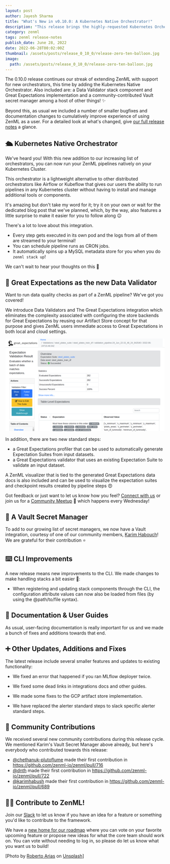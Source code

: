 ```yaml
---
layout: post
author: Jayesh Sharma
title: "What's New in v0.10.0: A Kubernetes Native Orchestrator!"
description: "This release brings the highly-requested Kubernetes Orchestrator and a Vault secret manager to ZenML! We have also added Data Validators as a new stack component and an implementation for Great Expectations to kick things off."
category: zenml
tags: zenml release-notes
publish_date: June 28, 2022
date: 2022-06-28T00:02:00Z
thumbnail: /assets/posts/release_0_10_0/release-zero-ten-balloon.jpg
image:
  path: /assets/posts/release_0_10_0/release-zero-ten-balloon.jpg
---
```


The 0.10.0 release continues our streak of extending ZenML with support for new orchestrators, this time by adding the Kubernetes Native Orchestrator. Also included are: a Data Validator stack component and Great Expectations implementation and a community-contributed Vault secret manager among a host of other things! ✨

Beyond this, as usual we included a number of smaller bugfixes and documentation changes to cumulatively improve experience of using ZenML as a user. 
For a detailed look at what's changed, give [our full release notes](https://github.com/zenml-io/zenml/releases/tag/0.10.0) a glance.

## 🛳️ Kubernetes Native Orchestrator

We've heard you! With this new addition to our increasing list of orchestrators, you can now run your ZenML pipelines natively on your Kubernetes Cluster. 

This orchestrator is a lightweight alternative to other distributed orchestrators like Airflow or Kubeflow that gives our users the ability to run pipelines in any Kubernetes cluster without having to install and manage additional tools or components.

It's amazing but don't take my word for it; try it on your own or wait for the dedicated blog post that we've planned, 
which, by the way, also features a little surprise to make it easier for you to follow along 😉

There's a lot to love about this integration.
* Every step gets executed in its own pod and the logs from all of them are streamed to your terminal!
* You can schedule pipeline runs as CRON jobs.
* It automatically spins up a MySQL metadata store for you when you do `zenml stack up`!

We can't wait to hear your thoughts on this 🙂

## 🎉 Great Expectations as the new Data Validator

Want to run data quality checks as part of a ZenML pipeline? We've got you covered!

We introduce Data Validators and The Great Expectations integration which eliminates the complexity associated with configuring the store backends for Great Expectations by reusing our Artifact Store concept for that purpose and gives ZenML users immediate access to Great Expectations in both local and cloud settings.

![Great Expectation Validation Result](../assets/posts/release_0_10_0/great_expectations_validation_result.png)

In addition, there are two new standard steps:

* a Great Expectations profiler that can be used to automatically generate Expectation Suites from input datasets.
* a Great Expectations validator that uses an existing Expectation Suite to validate an input dataset.

A ZenML visualizer that is tied to the generated Great Expectations data docs is also included and can be used to visualize the expectation suites and 
checkpoint results created by pipeline steps 😍

Got feedback or just want to let us know how you feel? [Connect with us](https://zenml.io/slack-invite/) or join us for a [Community Meetup](https://www.eventbrite.de/e/zenml-meet-the-community-tickets-354426688767?utm-campaign=social&utm-content=attendeeshare&utm-medium=discovery&utm-term=listing&utm-source=cp&aff=escb) 👋 which happens every Wednesday!

## 🔐 A Vault Secret Manager

To add to our growing list of secret managers, we now have a Vault integration, courtesy of one of our community members, [Karim Habouch](https://github.com/karimhabush)! We are grateful for their contribution ⭐

## ⌨️ CLI Improvements

A new release means new improvements to the CLI. We made changes to make handling stacks a bit easier 🥰:

- When registering and updating stack components through the CLI, the configuration attribute values can now also be loaded from files (by using the @path/to/file syntax).

## 📖 Documentation & User Guides

As usual, user-facing documentation is really important for us and we made a bunch of fixes and additions towards that end.

## ➕ Other Updates, Additions and Fixes

The latest release include several smaller features and updates to existing functionality:

* We fixed an error that happened if you ran MLflow deployer twice.

* We fixed some dead links in integrations docs and other guides.

* We made some fixes to the GCP artifact store implementation.

* We have replaced the alerter standard steps to slack specific alerter standard steps.


## 🙌 Community Contributions

We received several new community contributions during this release cycle. We mentioned Karim's Vault Secret Manager above already, but here's everybody who contributed towards this release:

* [@chethanuk-plutoflume](https://github.com/chethanuk-plutoflume) made their first contribution in https://github.com/zenml-io/zenml/pull/716
* [@dnth](https://github.com/dnth) made their first contribution in https://github.com/zenml-io/zenml/pull/722
* [@karimhabush](https://github.com/karimhabush) made their first contribution in https://github.com/zenml-io/zenml/pull/689

## 👩‍💻 Contribute to ZenML!

Join our [Slack](https://zenml.io/slack-invite/) to let us know if you have an
idea for a feature or something you'd like to contribute to the framework.

We have a [new home for our
roadmap](https://zenml.io/roadmap) where you can vote on your favorite upcoming
feature or propose new ideas for what the core team should work on. You can vote
without needing to log in, so please do let us know what you want us to build!

[Photo by <a href="https://unsplash.com/@ayoo_twitch">Roberto Arias</a> on <a href="https://unsplash.com/photos/5V_pMmsv7wk">Unsplash</a>]
  